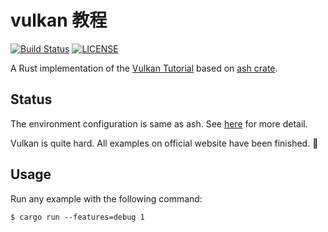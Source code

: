# vulkan 教程

[![Build Status](https://dev.azure.com/usami-ssc/usami-ssc/_apis/build/status/unknownue.vulkan-tutorial-rust?branchName=master)](https://dev.azure.com/usami-ssc/usami-ssc/_build/latest?definitionId=5&branchName=master) [![LICENSE](https://img.shields.io/badge/license-MIT-blue.svg)](LICENSE)

A Rust implementation of the [Vulkan Tutorial](https://vulkan-tutorial.com) based on [ash crate](https://crates.io/crates/ash).

## Status

The environment configuration is same as ash. See [here](https://github.com/MaikKlein/ash#example) for more detail.

Vulkan is quite hard. All examples on official website have been finished. :beers:

## Usage

Run any example with the following command:

```shell
$ cargo run --features=debug 1
```
